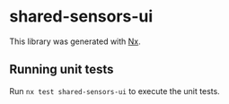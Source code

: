 # shared-sensors-ui

This library was generated with [Nx](https://nx.dev).

## Running unit tests

Run `nx test shared-sensors-ui` to execute the unit tests.
